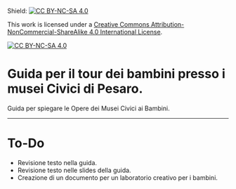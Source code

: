 Shield: [![CC BY-NC-SA 4.0][cc-by-nc-sa-shield]][cc-by-nc-sa]

This work is licensed under a
[Creative Commons Attribution-NonCommercial-ShareAlike 4.0 International License][cc-by-nc-sa].

[![CC BY-NC-SA 4.0][cc-by-nc-sa-image]][cc-by-nc-sa]

[cc-by-nc-sa]: http://creativecommons.org/licenses/by-nc-sa/4.0/
[cc-by-nc-sa-image]: https://licensebuttons.net/l/by-nc-sa/4.0/88x31.png
[cc-by-nc-sa-shield]: https://img.shields.io/badge/License-CC%20BY--NC--SA%204.0-lightgrey.svg


# Guida per il tour dei bambini presso i musei Civici di Pesaro.
Guida per spiegare le Opere dei Musei Civici ai Bambini.

---

# To-Do
- Revisione testo nella guida.
- Revisione testo nelle slides della guida.
- Creazione di un documento per un laboratorio creativo per i bambini.
